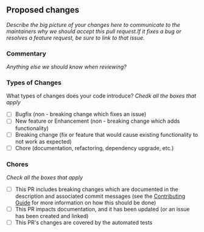 ## Proposed changes

_Describe the big picture of your changes here to communicate to the maintainers why we should accept this pull request.If it fixes a bug or resolves a feature request, be sure to link to that issue._

### Commentary

_Anything else we should know when reviewing?_

### Types of Changes

What types of changes does your code introduce? _Chedk all the boxes that apply_

- [ ] Bugfix (non - breaking change which fixes an issue)
- [ ] New feature or Enhancement (non - breaking change which adds functionality)
- [ ] Breaking change (fix or feature that would cause existing functionality to not work as expected)
- [ ] Chore (documentation, refactoring, dependency upgrade, etc.)

### Chores

_Check all the boxes that apply_

- [ ] This PR includes breaking changes which are documented in the description and associated commit messages (see the [Contributing Guide](../CONTRIBUTING.md) for more information on how this should be done)
- [ ] This PR impacts documentation, and it has been updated (or an issue has been created and linked)
- [ ] This PR's changes are covered by the automated tests